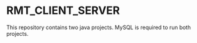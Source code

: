 # RMT_CLIENT_SERVER
This repository contains two java projects.
MySQL is required to run both projects.

